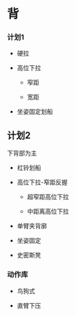 # 背

### 计划1

-   硬拉

-   高位下拉

    -   窄距

    -   宽距

-   坐姿固定划船

## 计划2

下背部为主

-   杠铃划船

-   高位下拉-窄距反握

    -   超窄距高位下拉

    -   中距离高位下拉

-   单臂夹背廓

-   坐姿固定

-   史密斯凳



### 动作库

-   鸟狗式

-   直臂下压
